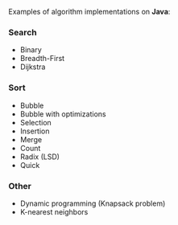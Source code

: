 Examples of algorithm implementations on **Java**:

### Search
 - Binary
 - Breadth-First
 - Dijkstra

### Sort
 - Bubble
 - Bubble with optimizations
 - Selection
 - Insertion
 - Merge
 - Count
 - Radix (LSD)
 - Quick

### Other
 - Dynamic programming (Knapsack problem)
 - K-nearest neighbors
